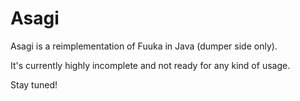 # Asagi

Asagi is a reimplementation of Fuuka in Java (dumper side only).

It's currently highly incomplete and not ready for any kind of usage.

Stay tuned!
